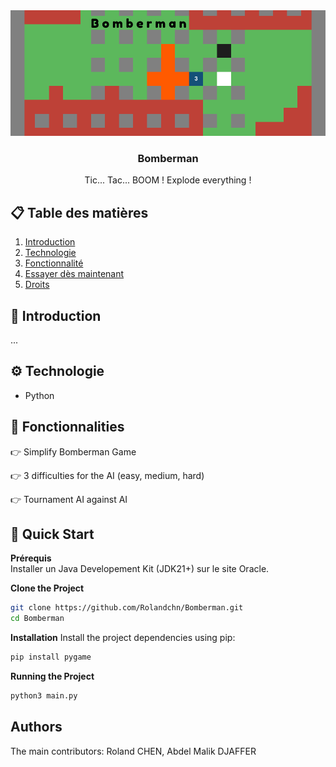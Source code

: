 <div align="center">
  <img src="public/banner.png" alt="Bannière du projet">
<h3>Bomberman</h3>
<p max-width=30ch>Tic... Tac... BOOM ! Explode everything !</p>
</div>

## 📋 Table des matières
1. [Introduction](#introduction)
2. [Technologie](#technologie)
3. [Fonctionnalité](#fonctionnalité)
4. [Essayer dès maintenant](#essaie)
5. [Droits](#droits)
   
## <a name="introduction">🤖 Introduction<a/> 
...


## <a name="technologie">⚙️ Technologie<a/> 
- Python

## <a name="fonctionnalité">🔋 Fonctionnalities<a/> 
👉 Simplify Bomberman Game <br>

👉 3 difficulties for the AI (easy, medium, hard) <br>

👉 Tournament AI against AI <br>

## <a name="essaie">🤸 Quick Start<a/> 
**Prérequis**<br>
Installer un Java Developement Kit (JDK21+) sur le site Oracle. <br>

**Clone the Project**<br>
```bash
git clone https://github.com/Rolandchn/Bomberman.git
cd Bomberman
```

**Installation**
Install the project dependencies using pip:
```bash
pip install pygame
```

**Running the Project**<br>
```bash
python3 main.py
```

## <a name="droits">Authors<a/> 
The main contributors: Roland CHEN, Abdel Malik DJAFFER
